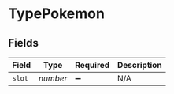 # TypePokemon


## Fields

| Field              | Type               | Required           | Description        |
| ------------------ | ------------------ | ------------------ | ------------------ |
| `slot`             | *number*           | :heavy_minus_sign: | N/A                |